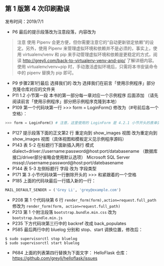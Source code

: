 ## 第 1 版第 4 次印刷勘误

发布时间：2019/7/1

- P6 最后的提示段落改为注意段落，内容改为
> 注意 使用 Pipenv 会更方便，但你需要注意它的“自动更新锁定依赖”的设定。另外，使用 Pipenv 来管理虚拟环境和依赖并不是必须的，事实上，使用 virtualenv/venv 和 pip 来手动管理虚拟环境和依赖是更稳定的方式，阅读 http://greyli.com/back-to-virtualenv-venv-and-pip/ 了解详细内容。使用 virtualenv/venv+pip 时，手动激活虚拟环境后，只需将本书安装命令中的 pipenv 替换为 pip 即可。
- P9 步骤2第1行最后 选择我们的 改为 选择我们在前言「使用示例程序」部分克隆仓库对应的文件夹
- P11 1.2 小节第一段 本书的第一部分每一章对应一个示例程序 后面添加 （请先阅读前言「使用示例程序」部分把示例程序克隆到本地）
- P109 第一个代码块第一行 >>> form = LoginForm() 修改为（#号前后各一个空格）：
```python
>>> form = LoginForm() # 注意，这里使用的 LoginForm 是 4.2.1 小节开头的表单类定义
```
- P127 提示段落下面的正文第2 行 重定向到 show_images 视图 改为重定向到 show_images 视图（具体视图和模板定义见示例程序源码）
- P143 表 5-2 在标题行下面新插入两行
模式 dialect+driver://username:password@host:port/databasename （数据库接口/driver部分省略会使用默认选项）
Microsoft SQL Server mssql://username:password@host:port/datebasename
- P144 表 5-3 左侧标题行 字段 改为 字段类型
- P171 第 3 小节代码块第一行删除开头的 >>> 和紧跟着的一个空格 
- P185 上面的代码块最后一行插入新的一行：
```python
MAIL_DEFAULT_SENDER = ('Grey Li', 'grey@example.com')
```
- P208 第 1 个代码块第 6 行 `render_form(form),action=request.full_path` 修改为 `render_form(form, action=request.full_path)`
- P213 第 1 个附注段落 `bootstrap.bundle.min.css` 改为 `bootstrap.bundle.min.js`
- P235 下方代码块第三行中的 backref 改成 back_populates
- P585 最后两行中的 bluelog 分别和 stop、start 调换位置，修改后：
```
$ sudo supervisorctl stop bluelog
$ sudo supervisorctl start bluelog
```
- P684 上面的列表第四行替换为下面文字：
HelloFlask 仓库：https://github.com/greyli/helloflask/issues

